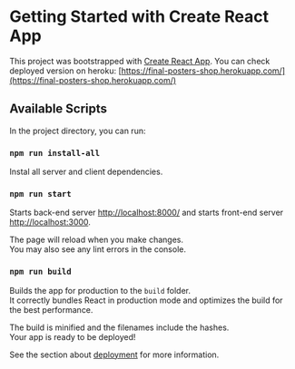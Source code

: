 # Getting Started with Create React App

This project was bootstrapped with [Create React App](https://github.com/facebook/create-react-app).
You can check deployed version on heroku: [https://final-posters-shop.herokuapp.com/](https://final-posters-shop.herokuapp.com/)

## Available Scripts

In the project directory, you can run:

### `npm run install-all`

Instal all server and client dependencies.

### `npm run start`

Starts back-end server [http://localhost:8000/](http://localhost:8000/) and starts front-end server [http://localhost:3000](http://localhost:3000).

The page will reload when you make changes.\
You may also see any lint errors in the console.

### `npm run build`

Builds the app for production to the `build` folder.\
It correctly bundles React in production mode and optimizes the build for the best performance.

The build is minified and the filenames include the hashes.\
Your app is ready to be deployed!

See the section about [deployment](https://facebook.github.io/create-react-app/docs/deployment) for more information.
